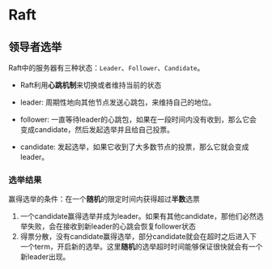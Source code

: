 # Raft

## 领导者选举

Raft中的服务器有三种状态：`Leader`、`Follower`、`Candidate`。

- Raft利用**心跳机制**来切换或者维持当前的状态

- leader: 周期性地向其他节点发送心跳包，来维持自己的地位。
- follower: 一直等待leader的心跳包，如果在一段时间内没有收到，那么它会变成candidate，然后发起选举并且给自己投票。
- candidate: 发起选举，如果它收到了大多数节点的投票，那么它就会变成leader。

### 选举结果

赢得选举的条件：在一个**随机**的限定时间内获得超过**半数**选票

1. 一个candidate赢得选举并成为leader。如果有其他candidate，那他们必然选举失败，会在接收到新leader的心跳会恢复follower状态
2. 得票分散，没有candidate赢得选举，部分candidate就会在超时之后进入下一个term，开启新的选举。这里**随机**的选举超时时间能够保证很快就会有一个新leader出现。
